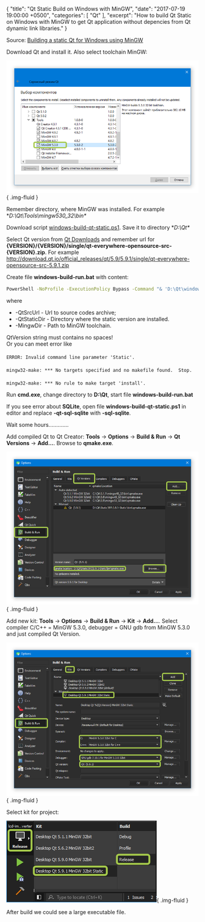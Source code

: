 {
  "title": "Qt Static Build on Windows with MinGW",
  "date": "2017-07-19 19:00:00 +0500",
  "categories": [ "Qt" ],
  "excerpt": "How to build Qt Static on Windows with MinGW to get Qt application without depencies from Qt dynamic link libraries."
}

Source: [Building a static Qt for Windows using MinGW](https://wiki.qt.io/Building_a_static_Qt_for_Windows_using_MinGW)

Download Qt and install it. Also select toolchain MinGW:

![Install](assets/images/posts/2017/07/19/qt-static-build-on-windows-with-mingw-1.png){ .img-fluid }

Remember directory, where MinGW was installed. For example **D:\Qt\Tools\mingw530_32\bin\**

Download script [windows-build-qt-static.ps1](https://sourceforge.net/p/qtlmovie/code/ci/v1.2.16/tree/build/windows-build-qt-static.ps1?format=raw).
Save it to directory **D:\Qt\**

Select Qt version from [Qt Downloads](http://download.qt.io/official_releases/qt/) and remember url for **{VERSION}/{VERSION}/single/qt-everywhere-opensource-src-{VERSION}.zip**. For example http://download.qt.io/official_releases/qt/5.9/5.9.1/single/qt-everywhere-opensource-src-5.9.1.zip

Create file **windows-build-run.bat** with content:
```bat
PowerShell -NoProfile -ExecutionPolicy Bypass -Command "& 'D:\Qt\windows-build-qt-static.ps1' -QtSrcUrl 'http://download.qt.io/official_releases/qt/5.9/5.9.1/single/qt-everywhere-opensource-src-5.9.1.zip' -QtStaticDir 'D:\Qt\Static591' -MingwDir 'D:\Qt\Tools\mingw530_32' -QtVersion '5.9.1-Static'
```
where
  * -QtSrcUrl - Url to source codes archive;
  * -QtStaticDir - Directory where the static version are installed.
  * -MingwDir - Path to MinGW toolchain.

<div class="alert alert-warning" role="alert">
QtVersion string must contains no spaces!<br>
Or you can meet error like
<code><br>
ERROR: Invalid command line parameter 'Static'.<br>
mingw32-make: *** No targets specified and no makefile found.  Stop.<br>
mingw32-make: *** No rule to make target 'install'.
</code>
</div>

Run **cmd.exe**, change directory to **D:\\Qt**, start file **windows-build-run.bat**

If you see error about **SQLite**, open file **windows-build-qt-static.ps1** in editor and replace **-qt-sql-sqlite** with **-sql-sqlite**.

Wait some hours.............

Add compiled Qt to Qt Creator: **Tools** → **Options** → **Build & Run** → **Qt Versions** → **Add...**. Browse to **qmake.exe**.

![Qt Versions](assets/images/posts/2017/07/19/qt-static-build-on-windows-with-mingw-2.png){ .img-fluid }

Add new kit: **Tools** → **Options** → **Build & Run** → **Kit** → **Add...**. Select compiler C/C++ = MinGW 5.3.0, debugger = GNU gdb from MinGW 5.3.0 and just compiled Qt Version.

![Kits](assets/images/posts/2017/07/19/qt-static-build-on-windows-with-mingw-3.png){ .img-fluid }

Select kit for project:

![Kit's selection](assets/images/posts/2017/07/19/qt-static-build-on-windows-with-mingw-4.png){ .img-fluid }

After build we could see a large executable file.
